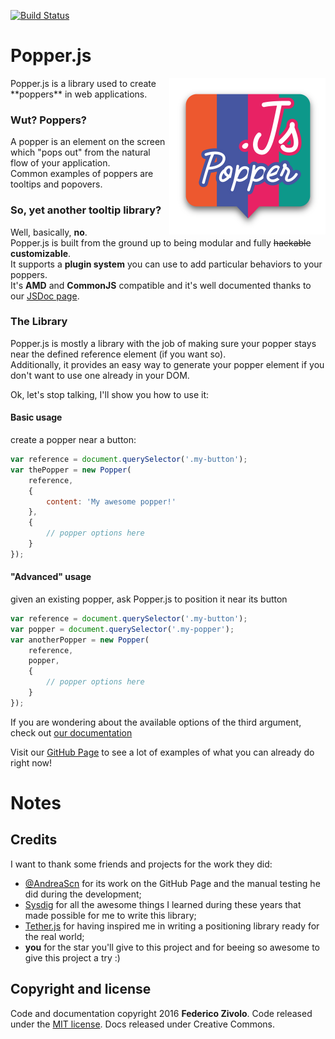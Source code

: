 [![Build Status](https://travis-ci.org/FezVrasta/popper.js.svg?branch=master)](https://travis-ci.org/FezVrasta/popper.js)

# Popper.js

<img src="popperjs.png" align="right" width=250>
Popper.js is a library used to create **poppers** in web applications.

### Wut? Poppers?
A popper is an element on the screen which "pops out" from the natural flow of your application.  
Common examples of poppers are tooltips and popovers.

### So, yet another tooltip library?
Well, basically, **no**.  
Popper.js is built from the ground up to being modular and fully ~~hackable~~ **customizable**.  
It supports a **plugin system** you can use to add particular behaviors to your poppers.  
It's **AMD** and **CommonJS** compatible and it's well documented thanks to our [JSDoc page](https://fezvrasta.github.io/popper.js/documentation.html).

### The Library

Popper.js is mostly a library with the job of making sure your popper stays near the defined reference element (if you want so).  
Additionally, it provides an easy way to generate your popper element if you don't want to use one already in your DOM.

Ok, let's stop talking, I'll show you how to use it:


#### Basic usage
create a popper near a button:

```js
var reference = document.querySelector('.my-button');
var thePopper = new Popper(
    reference,
    {
        content: 'My awesome popper!'
    },
    {
        // popper options here
    }
});
```

#### "Advanced" usage
given an existing popper, ask Popper.js to position it near its button

```js
var reference = document.querySelector('.my-button');
var popper = document.querySelector('.my-popper');
var anotherPopper = new Popper(
    reference,
    popper,
    {
        // popper options here
    }
});
```

If you are wondering about the available options of the third argument, check out [our documentation](http://fezvrasta.github.io/popper.js/documentation.html#new_Popper_new)

Visit our [GitHub Page](https://fezvrasta.github.io/popper.js) to see a lot of examples of what you can already do right now!


# Notes

## Credits

I want to thank some friends and projects for the work they did:

- [@AndreaScn](https://github.com/AndreaScn) for its work on the GitHub Page and the manual testing he did during the development;
- [Sysdig](https://github.com/Draios) for all the awesome things I learned during these years that made possible for me to write this library;
- [Tether.js](http://github.hubspot.com/tether/) for having inspired me in writing a positioning library ready for the real world;
- **you** for the star you'll give to this project and for beeing so awesome to give this project a try :)

## Copyright and license

Code and documentation copyright 2016 **Federico Zivolo**. Code released under the [MIT license](LICENSE.md). Docs released under Creative Commons.
